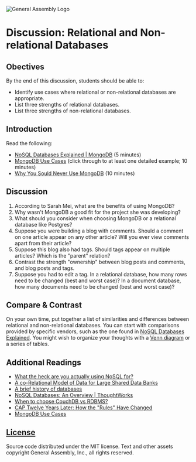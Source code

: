 ![General Assembly Logo](https://camo.githubusercontent.com/1a91b05b8f4d44b5bbfb83abac2b0996d8e26c92/687474703a2f2f692e696d6775722e636f6d2f6b6538555354712e706e67)

Discussion: Relational and Non-relational Databases
===================================================

Obectives
---------

By the end of this discussion, students should be able to:

- Identify use cases where relational or non-relational databases are appropriate.
- List three strengths of relational databases.
- List three strengths of non-relational databases.

Introduction
------------

Read the following:
- [NoSQL Databases Explained | MongoDB](https://www.mongodb.com/nosql-explained) (5 minutes)
- [MongoDB Use Cases](http://docs.mongodb.org/ecosystem/use-cases/) (click through to at least one detailed example; 10 minutes)
- [Why You Sould Never Use MongoDB](http://www.sarahmei.com/blog/2013/11/11/why-you-should-never-use-mongodb/) (10 minutes)

Discussion
----------

1. According to Sarah Mei, what are the benefits of using MongoDB?
1. Why wasn't MongoDB a good fit for the project she was developing?
1. What should you consider when choosing MongoDB or a relational database like Postgres?
1. Suppose you were building a blog with comments. Should a comment on one article appear on any other article? Will you ever view comments apart from their article?
1. Suppose this blog also had tags. Should tags appear on multiple articles? Which is the "parent" relation?
1. Contrast the strength "ownership" between blog posts and comments, and blog posts and tags.
1. Suppose you had to edit a tag. In a relational database, how many rows need to be changed (best and worst case)? In a document database, how many documents need to be changed (best and worst case)?

Compare & Contrast
------------------

On your own time, put together a list of similarities and differences between relational and non-relational databases. You can start with comparisons provided by specific vendors, such as the one found in [NoSQL Databases Explained](https://www.mongodb.com/nosql-explained). You might wish to organize your thoughts with a [Venn diagram](https://en.wikipedia.org/wiki/Venn_diagram) or a series of tables.

Additional Readings
-------------------

- [What the heck are you actually using NoSQL for?](http://highscalability.com/blog/2010/12/6/what-the-heck-are-you-actually-using-nosql-for.html)
- [A co-Relational Model of Data for Large Shared Data Banks](http://queue.acm.org/detail.cfm?id=1961297&repost)
- [A brief history of databases](http://avant.org/media/history-of-databases)
- [NoSQL Databases: An Overview | ThoughtWorks](http://www.thoughtworks.com/insights/blog/nosql-databases-overview)
- [When to choose CouchDB vs RDBMS?](http://stackoverflow.com/a/2731207/402618)
- [CAP Twelve Years Later: How the "Rules" Have Changed](http://www.infoq.com/articles/cap-twelve-years-later-how-the-rules-have-changed)
- [MongoDB Use Cases](http://docs.mongodb.org/ecosystem/use-cases/)

[License](LICENSE)
------------------

Source code distributed under the MIT license. Text and other assets copyright
General Assembly, Inc., all rights reserved.
